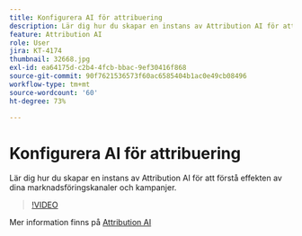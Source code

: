 ```yaml
---
title: Konfigurera AI för attribuering
description: Lär dig hur du skapar en instans av Attribution AI för att förstå effekten av dina marknadsföringskanaler och kampanjer.
feature: Attribution AI
role: User
jira: KT-4174
thumbnail: 32668.jpg
exl-id: ea64175d-c2b4-4fcb-bbac-9ef30416f868
source-git-commit: 90f7621536573f60ac6585404b1ac0e49cb08496
workflow-type: tm+mt
source-wordcount: '60'
ht-degree: 73%

---
```


# Konfigurera AI för attribuering

Lär dig hur du skapar en instans av Attribution AI för att förstå effekten av dina marknadsföringskanaler och kampanjer.

>[!VIDEO](https://video.tv.adobe.com/v/32668?quality=12&learn=on)

Mer information finns på [Attribution AI](https://experienceleague.adobe.com/docs/experience-platform/intelligent-services/attribution-ai/overview.html)
